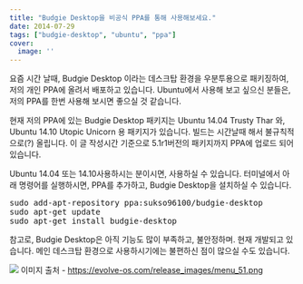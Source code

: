 ```yaml
---
title: "Budgie Desktop을 비공식 PPA를 통해 사용해보세요."
date: 2014-07-29
tags: ["budgie-desktop", "ubuntu", "ppa"]
cover:
  image: ''
---
```


요즘 시간 날때, Budgie Desktop 이라는 데스크탑 환경을 우분투용으로 패키징하여,
저의 개인 PPA에 올려서 배포하고 있습니다. Ubuntu에서 사용해 보고 싶으신 분들은,
저의 PPA를 한번 사용해 보시면 좋으실 것 같습니다.

현재 저의 PPA에 있는 Budgie Desktop 패키지는 Ubuntu 14.04 Trusty Thar 와,
Ubuntu 14.10 Utopic Unicorn 용 패키지가 있습니다.
빌드는 시간날때 해서 불규칙적으로(?) 올립니다.
이 글 작성시간 기준으로	5.1r1버전의 패키지까지 PPA에 업로드 되어 있습니다.

Ubuntu 14.04 또는 14.10사용하시는 분이시면, 사용하실 수 있습니다.
터미널에서 아래 명령어를 실행하시면, PPA를 추가하고, Budgie Desktop을 설치하실 수 있습니다.

<pre>
sudo add-apt-repository ppa:sukso96100/budgie-desktop
sudo apt-get update
sudo apt-get install budgie-desktop
</pre>

참고로, Budgie Desktop은 아직 기능도 많이 부족하고, 불안정하며. 현재 개발되고 있습니다.
메인 데스크탑 환경으로 사용하시기에는 불편하신 점이 많으실 수도 있습니다.

![]("https://sukso96100.github.io/blogimgs/menu_51.png")
이미지 출처 - https://evolve-os.com/release_images/menu_51.png
